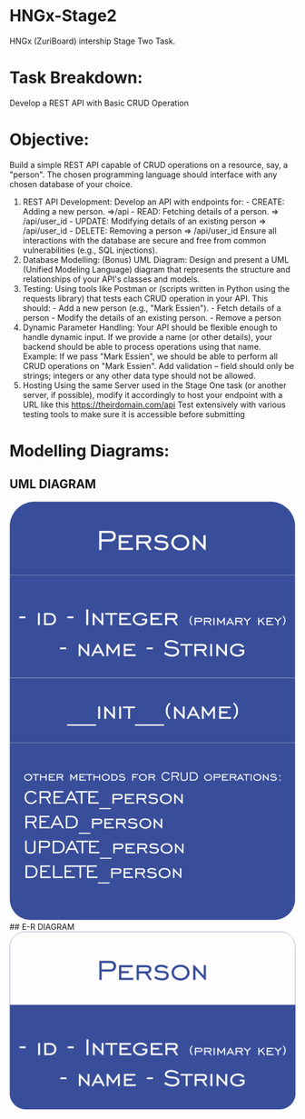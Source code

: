 # HNGx-Stage2
HNGx (ZuriBoard) intership Stage Two Task.
# Task Breakdown: 
Develop a REST API with Basic CRUD Operation
# Objective: 
Build a simple REST API capable of CRUD operations on a resource, say, a "person". The chosen programming language should interface with any chosen database of your choice.
1. REST API Development:
    Develop an API with endpoints for:
        - CREATE: Adding a new person.  =>/api
        - READ: Fetching details of a person.  => /api/user_id
        - UPDATE: Modifying details of an existing person => /api/user_id
        - DELETE: Removing a person => /api/user_id
Ensure all interactions with the database are secure and free from common vulnerabilities (e.g., SQL injections).
2. Database Modelling: (Bonus)
    UML Diagram: Design and present a UML (Unified Modeling Language) diagram that represents the structure and relationships of your API's classes and models.
3. Testing:
    Using tools like Postman or (scripts written in Python using the requests library) that tests each CRUD operation in your API.
    This  should:
        - Add a new person (e.g., "Mark Essien").
        - Fetch details of a person
        - Modify the details of an existing person.
        - Remove a person
4. Dynamic Parameter Handling:
    Your API should be flexible enough to handle dynamic input. If we provide a name (or other details), your backend should be able to process operations using that name.
    Example: If we pass "Mark Essien", we should be able to perform all CRUD operations on "Mark Essien".
    Add validation – field should only be strings; integers or any other data type should not be allowed.
5. Hosting
    Using the same Server used in the Stage One task (or another server, if possible), modify it accordingly to  host your endpoint with a URL like this https://theirdomain.com/api
Test extensively with various testing tools to make sure it is accessible before submitting

# Modelling Diagrams:
## UML DIAGRAM
<img src="/imgs/UML.png">
## E-R DIAGRAM
<img src="/imgs/E-R.png">
